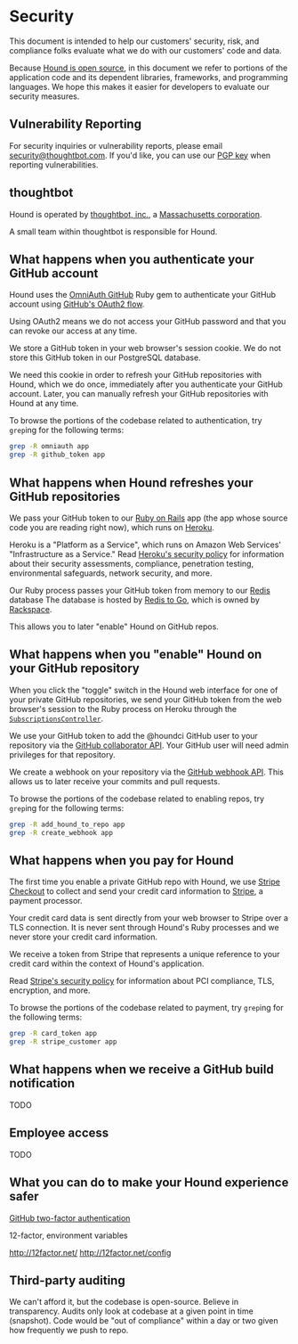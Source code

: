 Security
========

This document is intended to help our customers'
security, risk, and compliance folks
evaluate what we do with our customers' code and data.

Because [Hound is open source][oss],
in this document we refer to portions of the application code and its dependent
libraries, frameworks, and programming languages.
We hope this makes it easier for developers to evaluate our security measures.

[oss]: https://github.com/thoughtbot/hound

Vulnerability Reporting
-----------------------

For security inquiries or vulnerability reports, please email
[security@thoughtbot.com](security@thoughtbot.com).
If you'd like, you can use our [PGP key] when reporting vulnerabilities.

[PGP key]: http://pgp.thoughtbot.com

thoughtbot
----------

Hound is operated by [thoughtbot, inc.], a [Massachusetts corporation][sec].

[thoughtbot, inc.]: http://thoughtbot.com
[sec]: http://corp.sec.state.ma.us/CorpWeb/CorpSearch/CorpSummary.aspx?FEIN=203438204

A small team within thoughtbot is responsible for Hound.

What happens when you authenticate your GitHub account
------------------------------------------------------

Hound uses the [OmniAuth GitHub] Ruby gem to
authenticate your GitHub account using [GitHub's OAuth2 flow][gh-oauth].

[OmniAuth GitHub]: https://github.com/intridea/omniauth-github
[gh-oauth]: https://developer.github.com/v3/oauth/

Using OAuth2 means we do not access your GitHub password
and that you can revoke our access at any time.

We store a GitHub token in your web browser's session cookie.
We do not store this GitHub token in our PostgreSQL database.

We need this cookie in order to refresh your GitHub repositories with Hound,
which we do once, immediately after you authenticate your GitHub account.
Later, you can manually refresh your GitHub repositories with Hound at any time.

To browse the portions of the codebase related to authentication,
try `grep`ing for the following terms:

```bash
grep -R omniauth app
grep -R github_token app
```

What happens when Hound refreshes your GitHub repositories
----------------------------------------------------------

We pass your GitHub token to our [Ruby on Rails] app
(the app whose source code you are reading right now),
which runs on [Heroku].

[Ruby on Rails]: http://rubyonrails.org
[Heroku]: https://www.heroku.com

Heroku is a "Platform as a Service",
which runs on Amazon Web Services' "Infrastructure as a Service."
Read [Heroku's security policy][aws] for information about their
security assessments, compliance, penetration testing,
environmental safeguards, network security, and more.

[aws]: https://www.heroku.com/policy/security

Our Ruby process passes your GitHub token from memory to our [Redis] database
The database is hosted by [Redis to Go],
which is owned by [Rackspace].

[Redis]: http://redis.io/
[Redis to Go]: http://redistogo.com
[Rackspace]: http://www.rackspace.com/

This allows you to later "enable" Hound on GitHub repos.

What happens when you "enable" Hound on your GitHub repository
--------------------------------------------------------------

When you click the "toggle" switch in the Hound web interface
for one of your private GitHub repositories,
we send your GitHub token from the web browser's session
to the Ruby process on Heroku
through the [`SubscriptionsController`].

[`SubscriptionsController`]: ../app/controllers/subscriptions_controller.rb

We use your GitHub token to add the @houndci GitHub user to your repository
via the [GitHub collaborator API][api1].
Your GitHub user will need admin privileges for that repository.

[@houndci]: https://github.com/houndci
[api1]: https://developer.github.com/v3/repos/collaborators/#add-collaborator

We create a webhook on your repository via the [GitHub webhook API][api2].
This allows us to later receive your commits and pull requests.

[api2]: https://developer.github.com/v3/repos/hooks/#create-a-hook

To browse the portions of the codebase related to enabling repos,
try `grep`ing for the following terms:

```bash
grep -R add_hound_to_repo app
grep -R create_webhook app
```


What happens when you pay for Hound
-----------------------------------

The first time you enable a private GitHub repo with Hound,
we use [Stripe Checkout] to collect and send your credit card information
to [Stripe], a payment processor.

Your credit card data is sent directly from your web browser to Stripe
over a TLS connection.
It is never sent through Hound's Ruby processes
and we never store your credit card information.

[Stripe Checkout]: https://stripe.com/checkout
[Stripe]: https://stripe.com

We receive a token from Stripe that represents a unique reference to your
credit card within the context of Hound's application.

Read [Stripe's security policy] for information about PCI compliance,
TLS, encryption, and more.

[Stripe's security policy]: https://stripe.com/help/security

To browse the portions of the codebase related to payment,
try `grep`ing for the following terms:

```bash
grep -R card_token app
grep -R stripe_customer app
```

What happens when we receive a GitHub build notification
--------------------------------------------------------

TODO

Employee access
---------------

TODO

What you can do to make your Hound experience safer
---------------------------------------------------

[GitHub two-factor authentication][two-factor]

[two-factor]: https://help.github.com/articles/about-two-factor-authentication/

12-factor, environment variables

http://12factor.net/
http://12factor.net/config

Third-party auditing
--------------------

We can't afford it, but the codebase is open-source. Believe in transparency.
Audits only look at codebase at a given point in time (snapshot). Code would be
"out of compliance" within a day or two given how frequently we push to repo.
